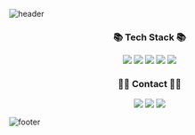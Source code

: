 <!--타이틀 부분-->
![header](https://capsule-render.vercel.app/api?type=waving&height=200&text=귀여운%20성따기의%20공간&fontAlign=50&fontAlignY=40&color=gradient&fontColor=000000&animation=twinkling)

<!--내용 부분-->
<div align=center>
	<h3>📚 Tech Stack 📚</h3>
</div>
<div align="center">
	<img src="https://img.shields.io/badge/Java-000000?style=flat&logo=Conda-Forge&logoColor=white" />
	<img src="https://img.shields.io/badge/ChatGPT-000000?style=flat&logo=OpenAI&logoColor=white" />
	<img src="https://img.shields.io/badge/Android Studio-000000?style=flat&logo=Android Studio&logoColor=white" />
	<img src="https://img.shields.io/badge/Firebase-000000?style=flat&logo=Firebase&logoColor=white" />
 	<img src="https://img.shields.io/badge/Github-000000?style=flat&logo=Github&logoColor=white" />
</div>

<!--내용 부분-->
<div align=center>
	<h3>🤹‍♂️ Contact 🤹‍♂️</h3>
</div>
<div align="center">
	<a href="mailto:tjddus9974@naver.com">
		<img src="https://img.shields.io/badge/박성연-000?style=social&logo=Gmail&logoColor=03C75A"/></a>
  
  <a href="https://blog.naver.com/tjddus9974" target="_blank">
    <img src="https://img.shields.io/badge/Blog-000?style=social&logo=naver&logoColor=03C75A"/></a>
  
  <a href="https://www.instagram.com/noeygnus_01/" target="_blank">
    <img src="https://img.shields.io/badge/Instagram-000?style=social&logo=instagram&logoColor=E4405F"/></a>
</div>

<!--바닥 부분-->
![footer](https://capsule-render.vercel.app/api?type=waving&section=footer)
